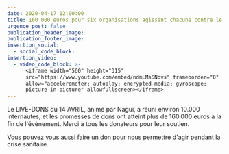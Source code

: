 ```yaml
---
date: 2020-04-17 12:00:00
title: 160 000 euros pour six organisations agissant chacune contre le Covid-19
urgence_post: false
publication_header_image:
publication_footer_image:
insertion_social:
  - social_code_block:
insertion_video:
  - video_code_block: >-
      <iframe width="560" height="315"
      src="https://www.youtube.com/embed/ndmLMsSNovs" frameborder="0"
      allow="accelerometer; autoplay; encrypted-media; gyroscope;
      picture-in-picture" allowfullscreen></iframe>
---
```


Le LIVE-DONS du 14 AVRIL, anim&eacute; par Nagui, a r&eacute;uni environ 10.000 internautes, et les promesses de dons ont atteint plus de 160.000 euros &agrave; la fin de l'&eacute;v&egrave;nement. Merci &agrave; tous les donateurs pour leur soutien.

Vous pouvez [vous aussi faire un don](https://don.ordredemaltefrance.org/?cid=11&amp;reserved_code_origine=Webcovid) pour nous permettre d'agir pendant la crise sanitaire.